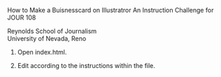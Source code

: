 How to Make a Buisnesscard on Illustratror 
An Instruction Challenge for JOUR 108  

Reynolds School of Journalism  
University of Nevada, Reno


1. Open index.html.

2. Edit according to the instructions within the file.
